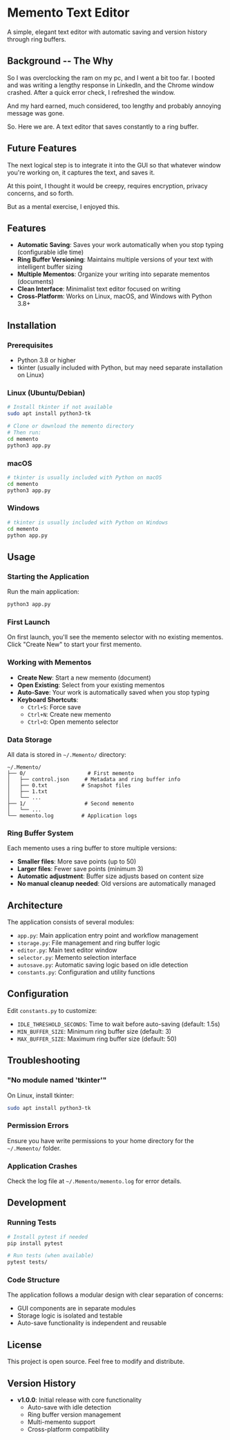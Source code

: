 # Memento Text Editor

A simple, elegant text editor with automatic saving and version history through ring buffers.

## Background -- The Why

So I was overclocking the ram on my pc, and I went a bit too far. I booted and was writing a lengthy response in LinkedIn, and the Chrome window crashed. After a quick error 
check, I refreshed the window.

And my hard earned, much considered, too lengthy and probably annoying message was gone. 

So. Here we are. A text editor that saves constantly to a ring buffer. 

## Future Features

The next logical step is to integrate it into the GUI so that whatever window you're working on, it captures the text, and saves it. 

At this point, I thought it would be creepy, requires encryption, privacy concerns, and so forth. 

But as a mental exercise, I enjoyed this. 

## Features

- **Automatic Saving**: Saves your work automatically when you stop typing (configurable idle time)
- **Ring Buffer Versioning**: Maintains multiple versions of your text with intelligent buffer sizing
- **Multiple Mementos**: Organize your writing into separate mementos (documents)
- **Clean Interface**: Minimalist text editor focused on writing
- **Cross-Platform**: Works on Linux, macOS, and Windows with Python 3.8+

## Installation

### Prerequisites

- Python 3.8 or higher
- tkinter (usually included with Python, but may need separate installation on Linux)

### Linux (Ubuntu/Debian)

```bash
# Install tkinter if not available
sudo apt install python3-tk

# Clone or download the memento directory
# Then run:
cd memento
python3 app.py
```

### macOS

```bash
# tkinter is usually included with Python on macOS
cd memento
python3 app.py
```

### Windows

```bash
# tkinter is usually included with Python on Windows
cd memento
python app.py
```

## Usage

### Starting the Application

Run the main application:

```bash
python3 app.py
```

### First Launch

On first launch, you'll see the memento selector with no existing mementos. Click "Create New" to start your first memento.

### Working with Mementos

- **Create New**: Start a new memento (document)
- **Open Existing**: Select from your existing mementos
- **Auto-Save**: Your work is automatically saved when you stop typing
- **Keyboard Shortcuts**:
  - `Ctrl+S`: Force save
  - `Ctrl+N`: Create new memento
  - `Ctrl+O`: Open memento selector

### Data Storage

All data is stored in `~/.Memento/` directory:

```
~/.Memento/
├── 0/                    # First memento
│   ├── control.json     # Metadata and ring buffer info
│   ├── 0.txt           # Snapshot files
│   ├── 1.txt
│   └── ...
├── 1/                   # Second memento
│   └── ...
└── memento.log         # Application logs
```

### Ring Buffer System

Each memento uses a ring buffer to store multiple versions:

- **Smaller files**: More save points (up to 50)
- **Larger files**: Fewer save points (minimum 3)
- **Automatic adjustment**: Buffer size adjusts based on content size
- **No manual cleanup needed**: Old versions are automatically managed

## Architecture

The application consists of several modules:

- `app.py`: Main application entry point and workflow management
- `storage.py`: File management and ring buffer logic
- `editor.py`: Main text editor window
- `selector.py`: Memento selection interface
- `autosave.py`: Automatic saving logic based on idle detection
- `constants.py`: Configuration and utility functions

## Configuration

Edit `constants.py` to customize:

- `IDLE_THRESHOLD_SECONDS`: Time to wait before auto-saving (default: 1.5s)
- `MIN_BUFFER_SIZE`: Minimum ring buffer size (default: 3)
- `MAX_BUFFER_SIZE`: Maximum ring buffer size (default: 50)

## Troubleshooting

### "No module named 'tkinter'"

On Linux, install tkinter:

```bash
sudo apt install python3-tk
```

### Permission Errors

Ensure you have write permissions to your home directory for the `~/.Memento/` folder.

### Application Crashes

Check the log file at `~/.Memento/memento.log` for error details.

## Development

### Running Tests

```bash
# Install pytest if needed
pip install pytest

# Run tests (when available)
pytest tests/
```

### Code Structure

The application follows a modular design with clear separation of concerns:

- GUI components are in separate modules
- Storage logic is isolated and testable
- Auto-save functionality is independent and reusable

## License

This project is open source. Feel free to modify and distribute.

## Version History

- **v1.0.0**: Initial release with core functionality
  - Auto-save with idle detection
  - Ring buffer version management
  - Multi-memento support
  - Cross-platform compatibility
